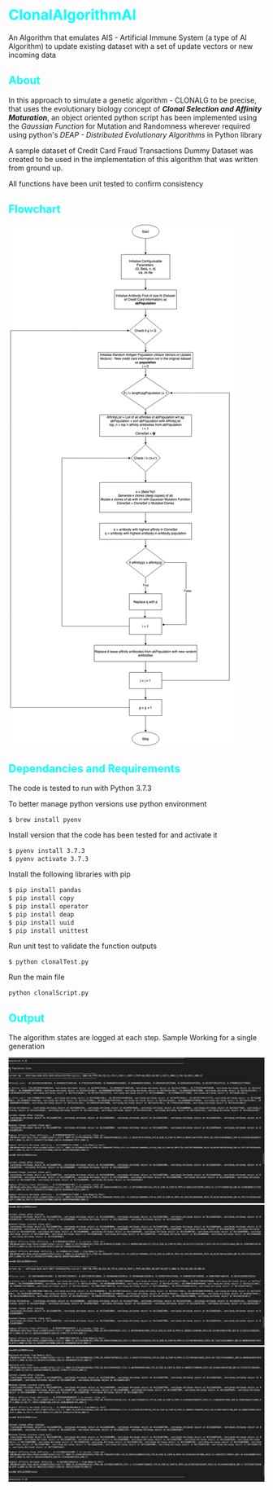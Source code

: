 # <span style="color:aqua">ClonalAlgorithmAI</span>
An Algorithm that emulates AIS - Artificial Immune System  (a type of AI Algorithm) to update existing dataset with a set of update vectors or new incoming data

## <span style="color:aqua">About</span>

In this approach to simulate a genetic algorithm - CLONALG to be precise, that uses the evolutionary biology concept of ***Clonal Selection and Affinity Maturation***, an object oriented python script has been implemented using the *Gaussian Function* for Mutation and Randomness wherever required using python's *DEAP - Distributed Evolutionary Algorithms* in Python library

A sample dataset of Credit Card Fraud Transactions Dummy Dataset was created to be used in the implementation of this algorithm that was written from ground up.

All functions have been unit tested to confirm consistency

## <span style="color:aqua">Flowchart</span>

![CLONALG FOR CREDIT CARD FRAUD DETECTION](img/clonalg_flowchart.png)

## <span style="color:aqua">Dependancies and Requirements</span>

The code is tested to run with Python 3.7.3

To better manage python versions use python environment

```
$ brew install pyenv
```
Install version that the code has been tested for and activate it
```
$ pyenv install 3.7.3
$ pyenv activate 3.7.3
```
Install the following libraries with pip
```
$ pip install pandas
$ pip install copy
$ pip install operator
$ pip install deap
$ pip install uuid
$ pip install unittest
```
Run unit test to validate the function outputs
```
$ python clonalTest.py
```

Run the main file

```
python clonalScript.py
```

## <span style="color:aqua">Output</span>

The algorithm states are logged at each step. Sample Working for a single generation

![output_1](img/op1.png)
![output_2](img/op2.png)
![output_3](img/op3.png)


